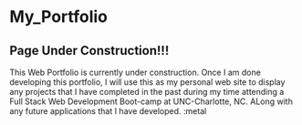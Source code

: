 # My_Portfolio

## Page Under Construction!!!
This Web Portfolio is currently under construction. Once I am done developing this portfolio, I will use this as my personal web site to display any projects that I have completed in the past during my time attending a Full Stack Web Development Boot-camp at UNC-Charlotte, NC. ALong with any future applications that I have developed. :metal